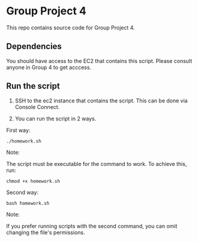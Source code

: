 # Group Project 4 

This repo contains source code for Group Project 4. 

## Dependencies 

You should have access to the EC2 that contains this script. Please consult anyone in Group 4 to get acccess. 

## Run the script 

1. SSH to the ec2 instance that contains the script. This can be done via Console Connect. 

2. You can run the script in 2 ways. 

First way: 

```
./homework.sh
```
Note:

The script must be executable for the command to work. To achieve this, run:

```
chmod +x homework.sh
```
Second way:

```
bash homework.sh
```
Note:

If you prefer running scripts with the second command, you can omit changing the file's permissions. 
